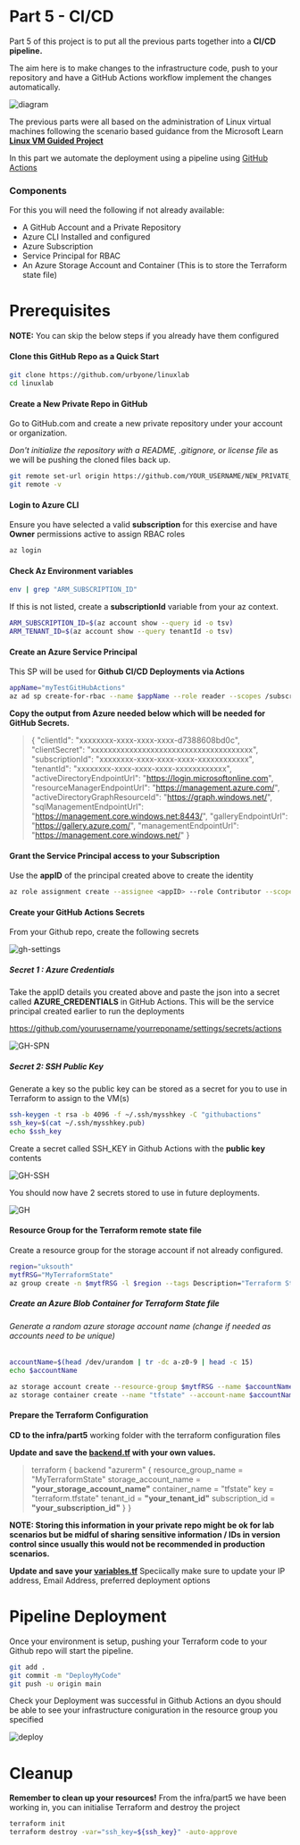 # Part 5 - CI/CD

Part 5 of this project is to put all the previous parts together into a **CI/CD pipeline.**

The aim here is to make changes to the infrastructure code, push to your repository and have a GitHub Actions workflow implement the changes automatically.

![diagram](../../images/diagram.jpg)

The previous parts were all based on the administration of Linux virtual machines following the scenario based guidance from the Microsoft Learn **[Linux VM Guided Project](https://learn.microsoft.com/en-gb/training/modules/guided-project-deploy-administer-linux-virtual-machines-azure/)** 

In this part we automate the deployment using a pipeline using [GitHub Actions](https://docs.github.com/en/actions/about-github-actions/understanding-github-actions)
### Components

For this you will need the following if not already available:

- A GitHub Account and a Private Repository
- Azure CLI Installed and configured
- Azure Subscription
- Service Principal for RBAC
- An Azure Storage Account and Container (This is to store the Terraform state file)

# Prerequisites
**NOTE:** You can skip the below steps if you already have them configured

#### Clone this GitHub Repo as a Quick Start

```sh
git clone https://github.com/urbyone/linuxlab
cd linuxlab
```

#### Create a New Private Repo in GitHub

Go to GitHub.com and create a new private repository under your account or organization.

_Don't initialize the repository with a README, .gitignore, or license file_ as we will be pushing the cloned files back up.

```sh
git remote set-url origin https://github.com/YOUR_USERNAME/NEW_PRIVATE_REPOSITORY
git remote -v
```


#### Login to **Azure CLI**
Ensure you have selected a valid **subscription** for this exercise and have **Owner** permissions active to assign RBAC roles

```sh
az login
```

#### Check Az Environment variables
```sh
env | grep "ARM_SUBSCRIPTION_ID"
```
If this is not listed, create a **subscriptionId** variable from your az context.

```sh
ARM_SUBSCRIPTION_ID=$(az account show --query id -o tsv)
ARM_TENANT_ID=$(az account show --query tenantId -o tsv)
```

#### Create an Azure Service Principal
This SP will be used for **Github CI/CD Deployments via Actions**
```sh
appName="myTestGitHubActions"
az ad sp create-for-rbac --name $appName --role reader --scopes /subscriptions/${ARM_SUBSCRIPTION_ID} --json-auth
```

**Copy the output from Azure needed below which will be needed for GitHub Secrets.**
>{
  "clientId": "xxxxxxxx-xxxx-xxxx-xxxx-d7388608bd0c",
  "clientSecret": "xxxxxxxxxxxxxxxxxxxxxxxxxxxxxxxxxxxxxx",
  "subscriptionId": "xxxxxxxx-xxxx-xxxx-xxxx-xxxxxxxxxxxx",
  "tenantId": "xxxxxxxx-xxxx-xxxx-xxxx-xxxxxxxxxxxx",
  "activeDirectoryEndpointUrl": "https://login.microsoftonline.com",
  "resourceManagerEndpointUrl": "https://management.azure.com/",
  "activeDirectoryGraphResourceId": "https://graph.windows.net/",
  "sqlManagementEndpointUrl": "https://management.core.windows.net:8443/",
  "galleryEndpointUrl": "https://gallery.azure.com/",
  "managementEndpointUrl": "https://management.core.windows.net/"
}


#### Grant the Service Principal access to your Subscription
Use the **appID** of the principal created above to create the identity

```sh
az role assignment create --assignee <appID> --role Contributor --scope /subscriptions/${ARM_SUBSCRIPTION_ID}
```

#### Create your GitHub Actions Secrets
From your Github repo, create the following secrets

![gh-settings](../../images/settings.png)

##### Secret 1 : Azure Credentials
Take the appID details you created above and paste the json into a secret called **AZURE_CREDENTIALS** in GitHub Actions. This will be the service principal created earlier to run the deployments

https://github.com/yourusername/yourreponame/settings/secrets/actions

![GH-SPN](../../images/gh-creds.png)


##### Secret 2: SSH Public Key
Generate a key so the public key can be stored as a secret for you to use in Terraform to assign to the VM(s)

```sh
ssh-keygen -t rsa -b 4096 -f ~/.ssh/mysshkey -C "githubactions"
ssh_key=$(cat ~/.ssh/mysshkey.pub)
echo $ssh_key
```
Create a secret called SSH_KEY in Github Actions with the **public key** contents

![GH-SSH](../../images/gh-ssh.png)

You should now have 2 secrets stored to use in future deployments.

![GH](../../images/gh-secret.png)
#### Resource Group for the Terraform remote state file
Create a resource group for the storage account if not already configured.
```sh
region="uksouth"
mytfRSG="MyTerraformState"
az group create -n $mytfRSG -l $region --tags Description="Terraform State File" Service="GitHub Actions Linux Labs" URL="https://github.com/urbyone/linuxlab"
```

##### Create an Azure Blob Container for Terraform State file
###### Generate a random azure storage account name (change if needed as accounts need to be unique)

```sh
accountName=$(head /dev/urandom | tr -dc a-z0-9 | head -c 15)
echo $accountName
```

```sh
az storage account create --resource-group $mytfRSG --name $accountName --sku Standard_LRS --encryption-services blob
az storage container create --name "tfstate" --account-name $accountName
```


#### Prepare the Terraform Configuration
**CD to the infra/part5** working folder with the terraform configuration files


**Update and save the [backend.tf](./backend.tf) with your own values.**

>terraform {
  backend "azurerm" {
    resource_group_name  = "MyTerraformState"
    storage_account_name = **"your_storage_account_name"**
    container_name       = "tfstate"
    key                  = "terraform.tfstate"
    tenant_id            = **"your_tenant_id"**
    subscription_id      = **"your_subscription_id"**
  }
}

**NOTE: Storing this information in your private repo might be ok for lab scenarios but be midful of sharing sensitive information / IDs in version control since usually this would not be recommended in production scenarios.**

**Update and save your [variables.tf](./variables.tf)**
Speciically make sure to update your IP address, Email Address, preferred deployment options



# Pipeline Deployment
Once your environment is setup, pushing your Terraform code to your Github repo will start the pipeline.


```sh
git add .
git commit -m "DeployMyCode"
git push -u origin main

```

Check your Deployment was successful in Github Actions an dyou should be able to see your infrastructure coniguration in the resource group you specified

![deploy](../../images/job.png)

# Cleanup

**Remember to clean up your resources!**
From the infra/part5 we have been working in, you can initialise Terraform and destroy the project

```sh
terraform init
terraform destroy -var="ssh_key=${ssh_key}" -auto-approve
```